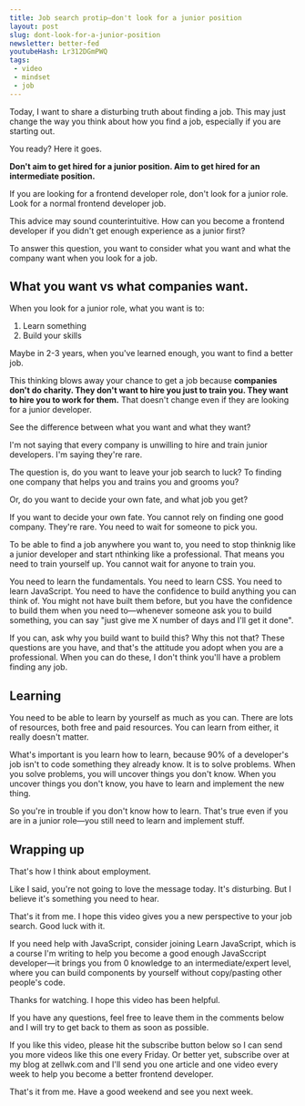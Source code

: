 ```yaml
---
title: Job search protip—don't look for a junior position
layout: post
slug: dont-look-for-a-junior-position
newsletter: better-fed
youtubeHash: Lr312DGmPWQ
tags:
 - video
 - mindset
 - job
---
```


Today, I want to share a disturbing truth about finding a job. This may just change the way you think about how you find a job, especially if you are starting out.

You ready? Here it goes.

<!--more-->

**Don't aim to get hired for a junior position. Aim to get hired for an intermediate position.**

If you are looking for a frontend developer role, don't look for a junior role. Look for a normal frontend developer job.

This advice may sound counterintuitive. How can you become a frontend developer if you didn't get enough experience as a junior first?

To answer this question, you want to consider what you want and what the company want when you look for a job.

## What you want vs what companies want.

When you look for a junior role, what you want is to:

1. Learn something
2. Build your skills

Maybe in 2-3 years, when you've learned enough, you want to find a better job.

This thinking blows away your chance to get a job because **companies don't do charity. They don't want to hire you just to train you. They want to hire you to work for them.** That doesn't change even if they are looking for a junior developer.

See the difference between what you want and what they want?

I'm not saying that every company is unwilling to hire and train junior developers. I'm saying they're rare.

The question is, do you want to leave your job search to luck? To finding one company that helps you and trains you and grooms you?

Or, do you want to decide your own fate, and what job you get?

If you want to decide your own fate. You cannot rely on finding one good company. They're rare. You need to wait for someone to pick you.

To be able to find a job anywhere you want to, you need to stop thinknig like a junior developer and start nthinking like a professional. That means you need to train yourself up. You cannot wait for anyone to train you.

You need to learn the fundamentals. You need to learn CSS. You need to learn JavaScript. You need to have the confidence to build anything you can think of. You might not have built them before, but you have the confidence to build them when you need to—whenever someone ask you to build something, you can say "just give me X number of days and I'll get it done".

If you can, ask why you build want to build this? Why this not that? These questions are you have, and that's the attitude you adopt when you are a professional. When you can do these, I don't think you'll have a problem finding any job.

## Learning

You need to be able to learn by yourself as much as you can. There are lots of resources, both free and paid resources. You can learn from either, it really doesn't matter.

What's important is you learn how to learn, because 90% of a developer's job isn't to code something they already know. It is to solve problems. When you solve problems, you will uncover things you don't know. When you uncover things you don't know, you have to learn and implement the new thing.

So you're in trouble if you don't know how to learn. That's true even if you are in a junior role—you still need to learn and implement stuff.

## Wrapping up

That's how I think about employment.

Like I said, you're not going to love the message today. It's disturbing. But I believe it's something you need to hear.

That's it from me. I hope this video gives you a new perspective to your job search. Good luck with it.

If you need help with JavaScript, consider joining Learn JavaScript, which is a course I'm writing to help you become a good enough JavaSccript developer—it brings you from 0 knowledge to an intermediate/expert level, where you can build components by yourself without copy/pasting other people's code.

Thanks for watching. I hope this video has been helpful.

If you have any questions, feel free to leave them in the comments below and I will try to get back to them as soon as possible.

If you like this video, please hit the subscribe button below so I can send you more videos like this one every Friday. Or better yet, subscribe over at my blog at zellwk.com and I'll send you one article and one video every week to help you become a better frontend developer.

That's it from me. Have a good weekend and see you next week.

